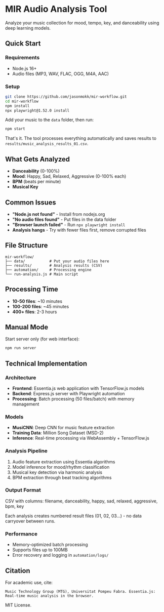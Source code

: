 # MIR Audio Analysis Tool
Analyze your music collection for mood, tempo, key, and danceability using deep learning models.

## Quick Start

### Requirements
- Node.js 16+
- Audio files (MP3, WAV, FLAC, OGG, M4A, AAC)

### Setup
```bash
git clone https://github.com/jasonmokk/mir-workflow.git
cd mir-workflow
npm install
npx playwright@1.52.0 install
```

Add your music to the `data` folder, then run:
```bash
npm start
```

That's it. The tool processes everything automatically and saves results to `results/music_analysis_results_01.csv`.

## What Gets Analyzed
- **Danceability** (0-100%)
- **Mood**: Happy, Sad, Relaxed, Aggressive (0-100% each)
- **BPM** (beats per minute)
- **Musical Key**

## Common Issues
- **"Node.js not found"** - Install from nodejs.org
- **"No audio files found"** - Put files in the data folder
- **"Browser launch failed"** - Run `npx playwright install`
- **Analysis hangs** - Try with fewer files first, remove corrupted files

## File Structure
```
mir-workflow/
├── data/           # Put your audio files here
├── results/        # Analysis results (CSV)
├── automation/     # Processing engine
└── run-analysis.js # Main script
```

## Processing Time
- **10-50 files**: ~10 minutes
- **100-200 files**: ~45 minutes
- **400+ files**: 2-3 hours

## Manual Mode
Start server only (for web interface):
```bash
npm run server
```

## Technical Implementation

### Architecture
- **Frontend**: Essentia.js web application with TensorFlow.js models
- **Backend**: Express.js server with Playwright automation
- **Processing**: Batch processing (50 files/batch) with memory management

### Models
- **MusiCNN**: Deep CNN for music feature extraction
- **Training Data**: Million Song Dataset (MSD-2)
- **Inference**: Real-time processing via WebAssembly + TensorFlow.js

### Analysis Pipeline
1. Audio feature extraction using Essentia algorithms
2. Model inference for mood/rhythm classification
3. Musical key detection via harmonic analysis
4. BPM extraction through beat tracking algorithms

### Output Format
CSV with columns: filename, danceability, happy, sad, relaxed, aggressive, bpm, key

Each analysis creates numbered result files (01, 02, 03...) - no data carryover between runs.

### Performance
- Memory-optimized batch processing
- Supports files up to 100MB
- Error recovery and logging in `automation/logs/`

## Citation
For academic use, cite:
```
Music Technology Group (MTG), Universitat Pompeu Fabra. Essentia.js: Real-time music analysis in the browser.
```

MIT License.
